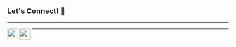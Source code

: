 ### Let's Connect! 🌱

<hr />

<a href="https://www.linkedin.com/in/ryan-strawser-167713166/">
  <img align="left" width="24px" src="https://cdn.jsdelivr.net/npm/simple-icons@v3/icons/linkedin.svg"  />
</a>
<a href="https://twitter.com/RyanStrawser">
  <img align="left" width="26px" src="https://cdn.jsdelivr.net/npm/simple-icons@v3/icons/twitter.svg" />
</a>

<hr />